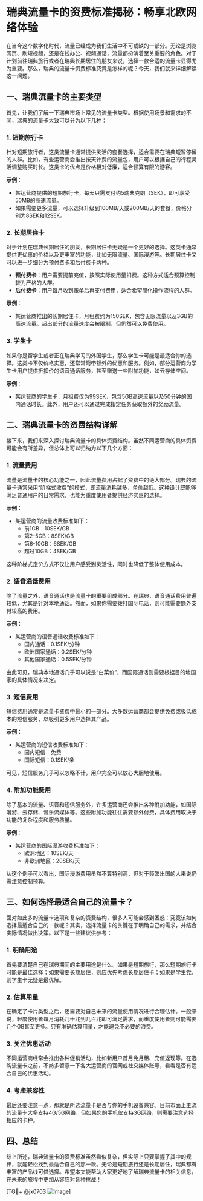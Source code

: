 # 瑞典流量卡的资费标准揭秘：畅享北欧网络体验

在当今这个数字化时代，流量已经成为我们生活中不可或缺的一部分。无论是浏览网页、刷短视频，还是在线办公、视频通话，流量都扮演着至关重要的角色。对于计划前往瑞典旅行或者在瑞典长期居住的朋友来说，选择一款合适的流量卡显得尤为重要。那么，瑞典的流量卡资费标准究竟是怎样的呢？今天，我们就来详细解读这一问题。

## 一、瑞典流量卡的主要类型

首先，让我们了解一下瑞典市场上常见的流量卡类型。根据使用场景和需求的不同，瑞典的流量卡大致可以分为以下几种：

### 1. **短期旅行卡**
   针对短期旅行者，这类流量卡通常提供灵活的套餐选择，适合需要在瑞典短暂停留的人群。比如，有些运营商会推出按天计费的流量包，用户可以根据自己的行程灵活调整购买时长。这类卡的优点是价格相对低廉，适合预算有限的游客。

   **示例**：
   - 某运营商提供的短期旅行卡，每天只需支付约5瑞典克朗（SEK），即可享受50MB的高速流量。
   - 如果需要更多流量，可以选择升级到100MB/天或200MB/天的套餐，价格分别为8SEK和12SEK。

### 2. **长期居住卡**
   对于计划在瑞典长期居住的朋友，长期居住卡无疑是一个更好的选择。这类卡通常提供更优惠的价格以及更丰富的功能，比如无限流量、国际漫游等。长期居住卡又可以进一步细分为预付费卡和后付费卡两种。

   - **预付费卡**：用户需要提前充值，按照实际使用量扣费。这种方式适合预算控制较为严格的人群。
   - **后付费卡**：用户每月收到账单后再支付费用，适合希望简化操作流程的人群。

   **示例**：
   - 某运营商推出的长期居住卡，月租费约为150SEK，包含无限流量以及3GB的高速流量。超出部分的流量速度会被限制，但仍然可以免费使用。

### 3. **学生卡**
   如果你是留学生或者正在瑞典学习的外国学生，那么学生卡可能是最适合你的选择。这类卡不仅价格实惠，还常常附带额外的优惠和服务。例如，部分运营商为学生卡用户提供折扣价的语音通话服务，甚至赠送一些附加功能，如云存储空间。

   **示例**：
   - 某运营商的学生卡，月租费仅为99SEK，包含5GB高速流量以及50分钟的国内通话时长。此外，用户还可以通过完成指定任务获取额外的奖励流量。

## 二、瑞典流量卡的资费结构详解

接下来，我们来深入探讨瑞典流量卡的具体资费结构。虽然不同运营商的具体资费可能会有所差异，但总体上可以归纳为以下几个方面：

### 1. **流量费用**
   流量是流量卡的核心功能之一，因此流量费用占据了资费中的绝大部分。瑞典的流量卡通常采用“阶梯式收费”的模式，即流量消耗越多，单价越低。这种设计既能够满足普通用户的日常需求，也能为重度使用者提供经济实惠的选择。

   **示例**：
   - 某运营商的流量收费标准如下：
     - 前1GB：10SEK/GB
     - 第2-5GB：8SEK/GB
     - 第6-10GB：6SEK/GB
     - 超过10GB：4SEK/GB

   这种阶梯式定价方式不仅让用户感受到灵活性，同时也降低了整体使用成本。

### 2. **语音通话费用**
   除了流量之外，语音通话也是流量卡的重要组成部分。在瑞典，语音通话费用普遍较低，尤其是针对本地通话。然而，如果你需要拨打国际电话，则可能需要额外支付较高的费用。

   **示例**：
   - 某运营商的语音通话收费标准如下：
     - 国内通话：0.1SEK/分钟
     - 欧洲国家通话：0.2SEK/分钟
     - 其他国家通话：0.5SEK/分钟

   由此可见，瑞典本地通话几乎可以说是“白菜价”，而国际通话则需要根据目的地国家的具体情况来决定。

### 3. **短信费用**
   短信费用通常是流量卡资费中最小的一部分。大多数运营商都会提供免费或极低成本的短信服务，以吸引更多用户选择其产品。

   **示例**：
   - 某运营商的短信收费标准如下：
     - 国内短信：免费
     - 国际短信：0.1SEK/条

   可见，短信服务几乎可以忽略不计，用户完全可以放心大胆地使用。

### 4. **附加功能费用**
   除了基本的流量、语音和短信服务外，许多运营商还会推出各种附加功能，如国际漫游、云存储、音乐流媒体等。这些附加功能往往需要额外付费，具体费用取决于功能的复杂程度和服务质量。

   **示例**：
   - 某运营商的国际漫游收费标准如下：
     - 欧洲地区：10SEK/天
     - 非欧洲地区：20SEK/天

   从这个例子可以看出，国际漫游费用虽然不算特别高，但对于频繁出国的人来说仍需注意控制预算。

## 三、如何选择最适合自己的流量卡？

面对如此多的流量卡选项和复杂的资费结构，很多人可能会感到困惑：究竟该如何选择最适合自己的一款呢？其实，选择流量卡的关键在于明确自己的需求，并结合实际情况做出决策。以下是一些建议供参考：

### 1. **明确用途**
   首先要清楚自己在瑞典期间的主要用途是什么。如果是短期旅行，那么短期旅行卡可能是最佳选择；如果需要长期居住，则应优先考虑长期居住卡；如果是学生党，则学生卡无疑是最优解。

### 2. **估算用量**
   在确定了卡片类型之后，还需要对自己未来的流量使用情况进行合理估计。一般来说，轻度使用者每月消耗几十兆到几百兆即可满足需求，而重度使用者则可能需要几个GB甚至更多。只有准确估算用量，才能避免不必要的浪费。

### 3. **关注优惠活动**
   不同运营商经常会推出各种促销活动，比如新用户首月免月租、充值返现等。在选购流量卡之前，不妨多留意一下各大运营商的官网或社交媒体账号，看看是否有适合自己的优惠活动。

### 4. **考虑兼容性**
   最后还要注意一点，那就是所选流量卡是否与你的手机设备兼容。目前市面上主流的流量卡大多支持4G/5G网络，但如果您的手机仅支持3G网络，则需要注意选择相应的卡种。

## 四、总结

综上所述，瑞典流量卡的资费标准虽然看似复杂，但实际上只要掌握了其中的规律，就能轻松找到最适合自己的那一款。无论是短期旅行还是长期居住，瑞典都有丰富的产品线可供选择。希望本文能帮助大家更好地了解瑞典流量卡的相关信息，在未来的旅程中更加从容应对各种挑战！

[TG💪+ @jx0703 ![Image](https://github.com/user-attachments/assets/dbca1d08-cadb-493c-b0ec-ad6f7a83f270)]